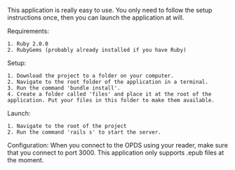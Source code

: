 This application is really easy to use. You only need to follow the setup instructions once, then you can launch the application at will.

Requirements:

	1. Ruby 2.0.0
	2. RubyGems (probably already installed if you have Ruby)

Setup:

	1. Download the project to a folder on your computer.
	2. Navigate to the root folder of the application in a terminal.
	3. Run the command 'bundle install'.
	4. Create a folder called 'files' and place it at the root of the application. Put your files in this folder to make them available.

Launch:

	1. Navigate to the root of the project
	2. Run the command 'rails s' to start the server.

Configuration:
	When you connect to the OPDS using your reader, make sure that you connect to port 3000. This application only supports .epub files at the moment.
